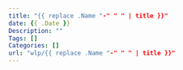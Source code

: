 ```yaml
---
title: "{{ replace .Name "-" " " | title }}"
date: {{ .Date }}
Description: ""
Tags: []
Categories: []
url: "wlp/{{ replace .Name "-" " " | title }}"
---
```

